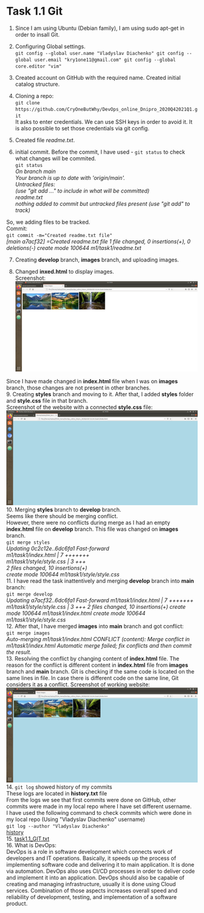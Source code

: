 # Task 1.1 Git

1. Since I am using Ubuntu (Debian family), I am using sudo apt-get in order to insall Git.
2. Configuring Global settings.  
`git config --global user.name "Vladyslav Diachenko"
git config --global user.email "kry1one11@gmail.com"
git config --global core.editor "vim"`


3. Created account on GitHub with the required name. Created initial catalog structure.
4. Cloning a repo:  
 `git clone https://github.com/CryOneButWhy/DevOps_online_Dnipro_2020Q42021Q1.git`  
It asks to enter credentials.
We can use SSH keys in order to avoid it.
It is also possible to set those credentials via git config.

5. Created file *readme.txt*.
6. initial commit.
 Before the commit, I have used - `git status` to check what changes will be commited.    
 `git status`  
*On branch main  
Your branch is up to date with 'origin/main'.  
Untracked files:*  
  *(use "git add <file>..." to include in what will be committed)*  
*readme.txt*  
*nothing added to commit but untracked files present (use "git add" to track)*

So, we adding files to be tracked.  
Commit:  
`git commit -m="Created readme.txt file" `  
*[main a7acf32] =Created readme.txt file
 1 file changed, 0 insertions(+), 0 deletions(-)
 create mode 100644 m1/task1/readme.txt*

7. Creating **develop** branch, **images** branch, and uploading images.

8. Changed **inxed.html** to display images.  
Screenshot:  
![No image](./screenshots/Images.png)

Since I have made changed in **index.html** file when I was on **images** branch, those changes are not present in other branches.  
9. Creating **styles** branch and moving to it. After that, I added **styles** folder and **style.css** file in that branch.  
Screenshot of the website with a connected **style.css** file:  
![No image](./screenshots/Syles.png)
10. Merging **styles** branch to  **develop** branch.  
Seems like there should be merging conflict.  
However, there were no conflicts during merge as I had an empty **index.html** file on **develop** branch. This file was changed on **images** branch.  
`git merge styles`  
*Updating 0c2c12e..6dc6fa1
Fast-forward  
 m1/task1/index.html      | 7 +++++++  
 m1/task1/style/style.css | 3 +++  
 2 files changed, 10 insertions(+)  
 create mode 100644 m1/task1/style/style.css*  
11. I have read the task inattentively and merging **develop** branch into **main** branch:  
`git merge develop`  
*Updating a7acf32..6dc6fa1
Fast-forward
 m1/task1/index.html      | 7 +++++++
 m1/task1/style/style.css | 3 +++
 2 files changed, 10 insertions(+)
 create mode 100644 m1/task1/index.html
 create mode 100644 m1/task1/style/style.css*  
12. After that, I have merged **images** into **main** branch and got conflict:  
`git merge images`  
*Auto-merging m1/task1/index.html
CONFLICT (content): Merge conflict in m1/task1/index.html
Automatic merge failed; fix conflicts and then commit the result.*  
13. Resolving the conflict by changing content of **index.html** file. The reason for the conflict is different content in **index.html** file from **images** branch and **main** branch. Git is checking if the same code is located on the same lines in file. In case there is different code on the same line, Git considers it as a conflict.
Screenshot of working website:  
![No image](./screenshots/index.png)
14. `git log` showed history of my commits    
These logs are located in **history.txt** file  
From the logs we see that first commits were done on GitHub, other commits were made in my local repo where I have set different username.  
I have used the following command to check commits which were done in my local repo (Using "Vladyslav Diachenko" username)  
`git log --author "Vladyslav Diachenko"`  
[history](./history.txt)  
15. [task1.1_GIT.txt](./task1.1_GIT.txt)  
16. What is DevOps:  
DevOps is a role in software development which connects work of developers and IT operations. Basically, it speeds up the process of implementing software code and delivering it to main application. It is done via automation. DevOps also uses CI/CD processes in order to deliver code and implement it into an application. DevOps should also be capable of creating and managing infrastructure, usually it is done using Cloud services. Combination of those aspects increases overall speed and reliability of development, testing, and implementation of a software product.
